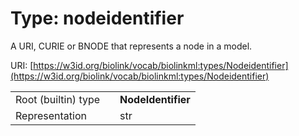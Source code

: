 
# Type: nodeidentifier


A URI, CURIE or BNODE that represents a node in a model.

URI: [https://w3id.org/biolink/vocab/biolinkml:types/Nodeidentifier](https://w3id.org/biolink/vocab/biolinkml:types/Nodeidentifier)

|  |  |  |
| --- | --- | --- |
| Root (builtin) type | | **NodeIdentifier** |
| Representation | | str |
